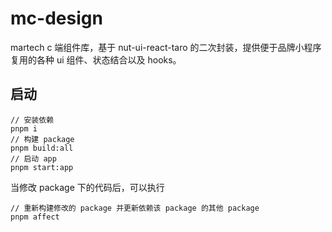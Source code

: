 <!--
 * @Author: Heng-Zhang2 Heng.Zhang2@budweiserapac.com
 * @Date: 2023-09-27 16:43:09
 * @LastEditors: Heng-Zhang2 Heng.Zhang2@budweiserapac.com
 * @LastEditTime: 2024-10-22 11:42:38
 * @FilePath: /mc-design/README.md
 * @Description: 这是默认设置,请设置`customMade`, 打开koroFileHeader查看配置 进行设置: https://github.com/OBKoro1/koro1FileHeader/wiki/%E9%85%8D%E7%BD%AE
-->

# mc-design

martech c 端组件库，基于 nut-ui-react-taro 的二次封装，提供便于品牌小程序复用的各种 ui 组件、状态结合以及 hooks。

## 启动

```
// 安装依赖
pnpm i
// 构建 package
pnpm build:all
// 启动 app
pnpm start:app
```

当修改 package 下的代码后，可以执行

```
// 重新构建修改的 package 并更新依赖该 package 的其他 package
pnpm affect
```
